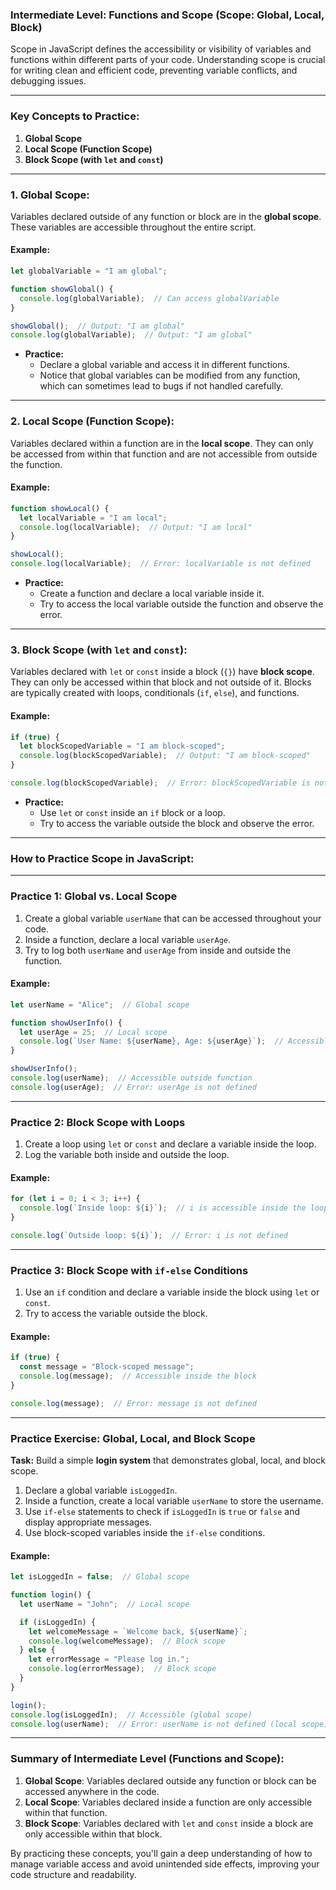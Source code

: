 ### **Intermediate Level: Functions and Scope (Scope: Global, Local, Block)**

Scope in JavaScript defines the accessibility or visibility of variables and functions within different parts of your code. Understanding scope is crucial for writing clean and efficient code, preventing variable conflicts, and debugging issues.

---

### **Key Concepts to Practice:**

1. **Global Scope**
2. **Local Scope (Function Scope)**
3. **Block Scope (with `let` and `const`)**

---

### **1. Global Scope:**

Variables declared outside of any function or block are in the **global scope**. These variables are accessible throughout the entire script.

#### **Example:**
```javascript
let globalVariable = "I am global";

function showGlobal() {
  console.log(globalVariable);  // Can access globalVariable
}

showGlobal();  // Output: "I am global"
console.log(globalVariable);  // Output: "I am global"
```

- **Practice:**
  - Declare a global variable and access it in different functions.
  - Notice that global variables can be modified from any function, which can sometimes lead to bugs if not handled carefully.

---

### **2. Local Scope (Function Scope):**

Variables declared within a function are in the **local scope**. They can only be accessed from within that function and are not accessible from outside the function.

#### **Example:**
```javascript
function showLocal() {
  let localVariable = "I am local";
  console.log(localVariable);  // Output: "I am local"
}

showLocal();
console.log(localVariable);  // Error: localVariable is not defined
```

- **Practice:**
  - Create a function and declare a local variable inside it.
  - Try to access the local variable outside the function and observe the error.

---

### **3. Block Scope (with `let` and `const`):**

Variables declared with `let` or `const` inside a block (`{}`) have **block scope**. They can only be accessed within that block and not outside of it. Blocks are typically created with loops, conditionals (`if`, `else`), and functions.

#### **Example:**
```javascript
if (true) {
  let blockScopedVariable = "I am block-scoped";
  console.log(blockScopedVariable);  // Output: "I am block-scoped"
}

console.log(blockScopedVariable);  // Error: blockScopedVariable is not defined
```

- **Practice:**
  - Use `let` or `const` inside an `if` block or a loop.
  - Try to access the variable outside the block and observe the error.

---

### **How to Practice Scope in JavaScript:**

---

### **Practice 1: Global vs. Local Scope**

1. Create a global variable `userName` that can be accessed throughout your code.
2. Inside a function, declare a local variable `userAge`.
3. Try to log both `userName` and `userAge` from inside and outside the function.

#### **Example:**
```javascript
let userName = "Alice";  // Global scope

function showUserInfo() {
  let userAge = 25;  // Local scope
  console.log(`User Name: ${userName}, Age: ${userAge}`);  // Accessible inside function
}

showUserInfo();
console.log(userName);  // Accessible outside function
console.log(userAge);  // Error: userAge is not defined
```

---

### **Practice 2: Block Scope with Loops**

1. Create a loop using `let` or `const` and declare a variable inside the loop.
2. Log the variable both inside and outside the loop.

#### **Example:**
```javascript
for (let i = 0; i < 3; i++) {
  console.log(`Inside loop: ${i}`);  // i is accessible inside the loop
}

console.log(`Outside loop: ${i}`);  // Error: i is not defined
```

---

### **Practice 3: Block Scope with `if-else` Conditions**

1. Use an `if` condition and declare a variable inside the block using `let` or `const`.
2. Try to access the variable outside the block.

#### **Example:**
```javascript
if (true) {
  const message = "Block-scoped message";
  console.log(message);  // Accessible inside the block
}

console.log(message);  // Error: message is not defined
```

---

### **Practice Exercise: Global, Local, and Block Scope**

**Task:** Build a simple **login system** that demonstrates global, local, and block scope.

1. Declare a global variable `isLoggedIn`.
2. Inside a function, create a local variable `userName` to store the username.
3. Use `if-else` statements to check if `isLoggedIn` is `true` or `false` and display appropriate messages.
4. Use block-scoped variables inside the `if-else` conditions.

#### **Example:**
```javascript
let isLoggedIn = false;  // Global scope

function login() {
  let userName = "John";  // Local scope

  if (isLoggedIn) {
    let welcomeMessage = `Welcome back, ${userName}`;
    console.log(welcomeMessage);  // Block scope
  } else {
    let errorMessage = "Please log in.";
    console.log(errorMessage);  // Block scope
  }
}

login();
console.log(isLoggedIn);  // Accessible (global scope)
console.log(userName);  // Error: userName is not defined (local scope)
```

---

### **Summary of Intermediate Level (Functions and Scope):**

1. **Global Scope**: Variables declared outside any function or block can be accessed anywhere in the code.
2. **Local Scope**: Variables declared inside a function are only accessible within that function.
3. **Block Scope**: Variables declared with `let` and `const` inside a block are only accessible within that block.

By practicing these concepts, you'll gain a deep understanding of how to manage variable access and avoid unintended side effects, improving your code structure and readability.